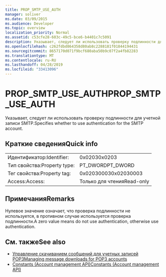 ```yaml
---
title: PROP_SMTP_USE_AUTH
manager: soliver
ms.date: 03/09/2015
ms.audience: Developer
ms.topic: overview
localization_priority: Normal
ms.assetid: c53cfe28-603c-49c5-bce6-b4401c7c5091
description: Указывает, следует ли использовать проверку подлинности для учетной записи SMTP.
ms.openlocfilehash: c262fdbd864358d80ab8c2288181f01844194431
ms.sourcegitcommit: 8657170d071f9bcf680aba50b9c07f2a4fb82283
ms.translationtype: MT
ms.contentlocale: ru-RU
ms.lasthandoff: 04/28/2019
ms.locfileid: "33413096"
---
```

# <a name="prop_smtp_use_auth"></a><span data-ttu-id="13a57-103">PROP_SMTP_USE_AUTH</span><span class="sxs-lookup"><span data-stu-id="13a57-103">PROP_SMTP_USE_AUTH</span></span>

<span data-ttu-id="13a57-104">Указывает, следует ли использовать проверку подлинности для учетной записи SMTP.</span><span class="sxs-lookup"><span data-stu-id="13a57-104">Specifies whether to use authentication for the SMTP account.</span></span>
  
## <a name="quick-info"></a><span data-ttu-id="13a57-105">Краткие сведения</span><span class="sxs-lookup"><span data-stu-id="13a57-105">Quick info</span></span>

|||
|:-----|:-----|
|<span data-ttu-id="13a57-106">Идентификатор:</span><span class="sxs-lookup"><span data-stu-id="13a57-106">Identifier:</span></span>  <br/> |<span data-ttu-id="13a57-107">0x0203</span><span class="sxs-lookup"><span data-stu-id="13a57-107">0x0203</span></span>  <br/> |
|<span data-ttu-id="13a57-108">Тип свойства:</span><span class="sxs-lookup"><span data-stu-id="13a57-108">Property type:</span></span>  <br/> |<span data-ttu-id="13a57-109">PT_DWORD</span><span class="sxs-lookup"><span data-stu-id="13a57-109">PT_DWORD</span></span>  <br/> |
|<span data-ttu-id="13a57-110">Тег свойства:</span><span class="sxs-lookup"><span data-stu-id="13a57-110">Property tag:</span></span>  <br/> |<span data-ttu-id="13a57-111">0x02030003</span><span class="sxs-lookup"><span data-stu-id="13a57-111">0x02030003</span></span>  <br/> |
|<span data-ttu-id="13a57-112">Access:</span><span class="sxs-lookup"><span data-stu-id="13a57-112">Access:</span></span>  <br/> |<span data-ttu-id="13a57-113">Только для чтения</span><span class="sxs-lookup"><span data-stu-id="13a57-113">Read-only</span></span>  <br/> |
   
## <a name="remarks"></a><span data-ttu-id="13a57-114">Примечания</span><span class="sxs-lookup"><span data-stu-id="13a57-114">Remarks</span></span>

<span data-ttu-id="13a57-115">Нулевое значение означает, что проверка подлинности не используется, в противном случае используется проверка подлинности.</span><span class="sxs-lookup"><span data-stu-id="13a57-115">A zero value means do not use authentication, otherwise use authentication.</span></span>
  
## <a name="see-also"></a><span data-ttu-id="13a57-116">См. также</span><span class="sxs-lookup"><span data-stu-id="13a57-116">See also</span></span>

- [<span data-ttu-id="13a57-117">Управление скачиванием сообщений для учетных записей POP3</span><span class="sxs-lookup"><span data-stu-id="13a57-117">Managing message downloads for POP3 accounts</span></span>](managing-message-downloads-for-pop3-accounts.md) 
- [<span data-ttu-id="13a57-118">Constants (Account management API)</span><span class="sxs-lookup"><span data-stu-id="13a57-118">Constants (Account management API)</span></span>](constants-account-management-api.md)

